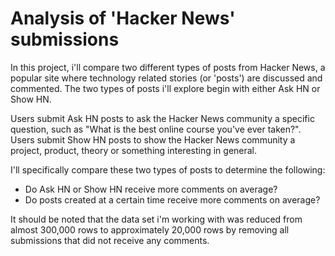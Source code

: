 # Analysis of 'Hacker News' submissions 

In this project, i'll compare two different types of posts from Hacker News, a popular site where technology related stories (or 'posts') are discussed and commented. The two types of posts i'll explore begin with either Ask HN or Show HN.

Users submit Ask HN posts to ask the Hacker News community a specific question, such as "What is the best online course you've ever taken?". Users submit Show HN posts to show the Hacker News community a project, product, theory or something interesting in general.

I'll specifically compare these two types of posts to determine the following:

* Do Ask HN or Show HN receive more comments on average?
* Do posts created at a certain time receive more comments on average?

It should be noted that the data set i'm working with was reduced from almost 300,000 rows to approximately 20,000 rows by removing all submissions that did not receive any comments.
